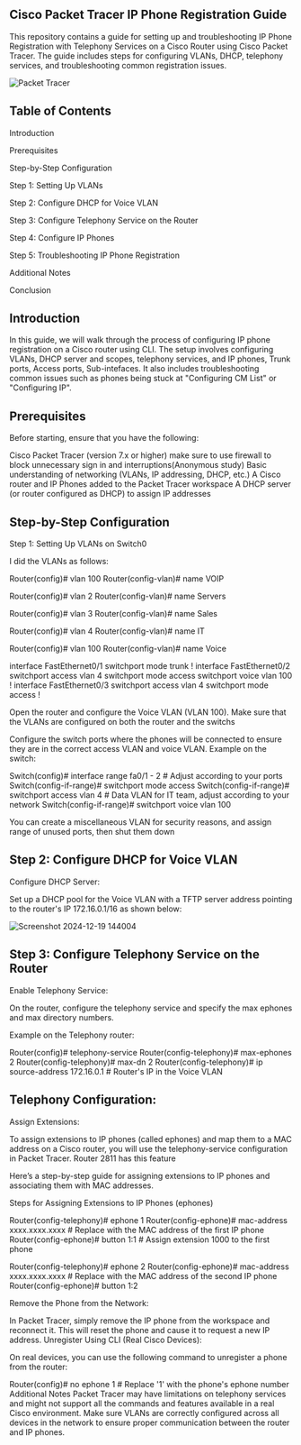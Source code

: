 **Cisco Packet Tracer IP Phone Registration Guide**
-------------------------------------------------------------

This repository contains a guide for setting up and troubleshooting IP Phone Registration with Telephony Services on a Cisco Router using Cisco Packet Tracer. The guide includes steps for configuring VLANs, DHCP, telephony services, and troubleshooting common registration issues.

![Packet Tracer](https://github.com/user-attachments/assets/e34ef378-4c04-4022-a2d8-8dc37b199d8b)


**Table of Contents**
------------------------
Introduction

Prerequisites

Step-by-Step Configuration

Step 1: Setting Up VLANs

Step 2: Configure DHCP for Voice VLAN

Step 3: Configure Telephony Service on the Router

Step 4: Configure IP Phones

Step 5: Troubleshooting IP Phone Registration

Additional Notes

Conclusion


**Introduction**
-----------------------

In this guide, we will walk through the process of configuring IP phone registration on a Cisco router using CLI. The setup involves configuring VLANs, DHCP server and scopes, telephony services, and IP phones, Trunk ports, Access ports, Sub-intefaces. It also includes troubleshooting common issues such as phones being stuck at "Configuring CM List" or "Configuring IP".

**Prerequisites**
------------------------------------
Before starting, ensure that you have the following:

Cisco Packet Tracer (version 7.x or higher) make sure to use firewall to block unnecessary sign in and interruptions(Anonymous study)
Basic understanding of networking (VLANs, IP addressing, DHCP, etc.)
A Cisco router and IP Phones added to the Packet Tracer workspace
A DHCP server (or router configured as DHCP) to assign IP addresses

**Step-by-Step Configuration**
------------------------------------------
Step 1: Setting Up VLANs on Switch0

I did the VLANs as follows:

Router(config)# vlan 100
Router(config-vlan)# name VOIP

Router(config)# vlan 2
Router(config-vlan)# name Servers

Router(config)# vlan 3
Router(config-vlan)# name Sales

Router(config)# vlan 4
Router(config-vlan)# name IT

Router(config)# vlan 100
Router(config-vlan)# name Voice

interface FastEthernet0/1
 switchport mode trunk
!
interface FastEthernet0/2
 switchport access vlan 4
 switchport mode access
 switchport voice vlan 100
!
interface FastEthernet0/3
 switchport access vlan 4
 switchport mode access
!


Open the router and configure the Voice VLAN (VLAN 100).
Make sure that the VLANs are configured on both the router and the switchs


Configure the switch ports where the phones will be connected to ensure they are in the correct access VLAN and voice VLAN.
Example on the switch:


Switch(config)# interface range fa0/1 - 2   # Adjust according to your ports
Switch(config-if-range)# switchport mode access
Switch(config-if-range)# switchport access vlan 4  # Data VLAN for IT team, adjust according to your network
Switch(config-if-range)# switchport voice vlan 100

You can create a miscellaneous VLAN for security reasons, and assign range of unused ports, then shut them down

**Step 2: Configure DHCP for Voice VLAN**
-------------------------------------------------------
Configure DHCP Server:

Set up a DHCP pool for the Voice VLAN with a TFTP server address pointing to the router's IP 172.16.0.1/16 as shown below:

![Screenshot 2024-12-19 144004](https://github.com/user-attachments/assets/dcd77269-c25e-4ec7-b349-5138a10bfc9b)

**Step 3: Configure Telephony Service on the Router**
---------------------------------------------------------------------
Enable Telephony Service:

On the router, configure the telephony service and specify the max ephones and max directory numbers.

Example on the Telephony router:

Router(config)# telephony-service
Router(config-telephony)# max-ephones 2
Router(config-telephony)# max-dn 2
Router(config-telephony)# ip source-address 172.16.0.1  # Router's IP in the Voice VLAN


**Telephony Configuration:**
---------------------------------

Assign Extensions:

To assign extensions to IP phones (called ephones) and map them to a MAC address on a Cisco router, you will use the telephony-service configuration in Packet Tracer. Router 2811 has this feature

Here’s a step-by-step guide for assigning extensions to IP phones and associating them with MAC addresses.

Steps for Assigning Extensions to IP Phones (ephones)

Router(config-telephony)# ephone 1
Router(config-ephone)# mac-address xxxx.xxxx.xxxx  # Replace with the MAC address of the first IP phone
Router(config-ephone)# button 1:1 # Assign extension 1000 to the first phone

Router(config-telephony)# ephone 2
Router(config-ephone)# mac-address xxxx.xxxx.xxxx  # Replace with the MAC address of the second IP phone
Router(config-ephone)# button 1:2





Remove the Phone from the Network:

In Packet Tracer, simply remove the IP phone from the workspace and reconnect it.
This will reset the phone and cause it to request a new IP address.
Unregister Using CLI (Real Cisco Devices):

On real devices, you can use the following command to unregister a phone from the router:

Router(config)# no ephone 1   # Replace '1' with the phone's ephone number
Additional Notes
Packet Tracer may have limitations on telephony services and might not support all the commands and features available in a real Cisco environment.
Make sure VLANs are correctly configured across all devices in the network to ensure proper communication between the router and IP phones.
